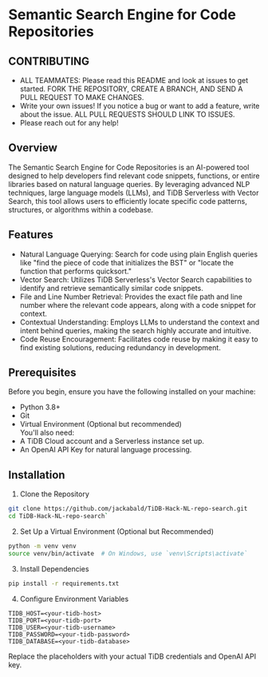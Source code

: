 # Semantic Search Engine for Code Repositories  

## CONTRIBUTING
- ALL TEAMMATES: Please read this README and look at issues to get started. FORK THE REPOSITORY, CREATE A BRANCH, AND SEND A PULL REQUEST TO MAKE CHANGES.  
- Write your own issues! If you notice a bug or want to add a feature, write about the issue. ALL PULL REQUESTS SHOULD LINK TO ISSUES.  
- Please reach out for any help!  

## Overview  
The Semantic Search Engine for Code Repositories is an AI-powered tool designed to help developers find relevant code snippets, functions, or entire libraries based on natural language queries. By leveraging advanced NLP techniques, large language models (LLMs), and TiDB Serverless with Vector Search, this tool allows users to efficiently locate specific code patterns, structures, or algorithms within a codebase.

## Features
- Natural Language Querying: Search for code using plain English queries like "find the piece of code that initializes the BST" or "locate the function that performs quicksort."  
- Vector Search: Utilizes TiDB Serverless's Vector Search capabilities to identify and retrieve semantically similar code snippets.  
- File and Line Number Retrieval: Provides the exact file path and line number where the relevant code appears, along with a code snippet for context.  
- Contextual Understanding: Employs LLMs to understand the context and intent behind queries, making the search highly accurate and intuitive.  
- Code Reuse Encouragement: Facilitates code reuse by making it easy to find existing solutions, reducing redundancy in development.  


## Prerequisites  
Before you begin, ensure you have the following installed on your machine:  
- Python 3.8+
- Git
- Virtual Environment (Optional but recommended)  
You'll also need:  
- A TiDB Cloud account and a Serverless instance set up.
- An OpenAI API Key for natural language processing.  
   
## Installation  
1. Clone the Repository  
```bash
git clone https://github.com/jackabald/TiDB-Hack-NL-repo-search.git  
cd TiDB-Hack-NL-repo-search`
```
2. Set Up a Virtual Environment (Optional but Recommended)  
```bash
python -m venv venv  
source venv/bin/activate  # On Windows, use `venv\Scripts\activate`
```
3. Install Dependencies  
```bash
pip install -r requirements.txt
```
4. Configure Environment Variables  
```
TIDB_HOST=<your-tidb-host>
TIDB_PORT=<your-tidb-port>
TIDB_USER=<your-tidb-username>
TIDB_PASSWORD=<your-tidb-password>
TIDB_DATABASE=<your-tidb-database>
```
Replace the placeholders with your actual TiDB credentials and OpenAI API key.
